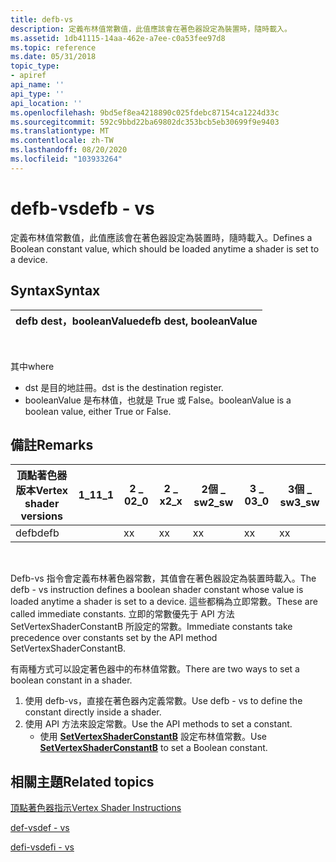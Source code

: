 ```yaml
---
title: defb-vs
description: 定義布林值常數值，此值應該會在著色器設定為裝置時，隨時載入。
ms.assetid: 1db41115-14aa-462e-a7ee-c0a53fee97d8
ms.topic: reference
ms.date: 05/31/2018
topic_type:
- apiref
api_name: ''
api_type: ''
api_location: ''
ms.openlocfilehash: 9bd5ef8ea4218890c025fdebc87154ca1224d33c
ms.sourcegitcommit: 592c9bbd22ba69802dc353bcb5eb30699f9e9403
ms.translationtype: MT
ms.contentlocale: zh-TW
ms.lasthandoff: 08/20/2020
ms.locfileid: "103933264"
---
```

# <a name="defb---vs"></a><span data-ttu-id="2a2d2-103">defb-vs</span><span class="sxs-lookup"><span data-stu-id="2a2d2-103">defb - vs</span></span>

<span data-ttu-id="2a2d2-104">定義布林值常數值，此值應該會在著色器設定為裝置時，隨時載入。</span><span class="sxs-lookup"><span data-stu-id="2a2d2-104">Defines a Boolean constant value, which should be loaded anytime a shader is set to a device.</span></span>

## <a name="syntax"></a><span data-ttu-id="2a2d2-105">Syntax</span><span class="sxs-lookup"><span data-stu-id="2a2d2-105">Syntax</span></span>



| <span data-ttu-id="2a2d2-106">defb dest，booleanValue</span><span class="sxs-lookup"><span data-stu-id="2a2d2-106">defb dest, booleanValue</span></span> |
|-------------------------|



 

<span data-ttu-id="2a2d2-107">其中</span><span class="sxs-lookup"><span data-stu-id="2a2d2-107">where</span></span>

-   <span data-ttu-id="2a2d2-108">dst 是目的地註冊。</span><span class="sxs-lookup"><span data-stu-id="2a2d2-108">dst is the destination register.</span></span>
-   <span data-ttu-id="2a2d2-109">booleanValue 是布林值，也就是 True 或 False。</span><span class="sxs-lookup"><span data-stu-id="2a2d2-109">booleanValue is a boolean value, either True or False.</span></span>

## <a name="remarks"></a><span data-ttu-id="2a2d2-110">備註</span><span class="sxs-lookup"><span data-stu-id="2a2d2-110">Remarks</span></span>



| <span data-ttu-id="2a2d2-111">頂點著色器版本</span><span class="sxs-lookup"><span data-stu-id="2a2d2-111">Vertex shader versions</span></span> | <span data-ttu-id="2a2d2-112">1\_1</span><span class="sxs-lookup"><span data-stu-id="2a2d2-112">1\_1</span></span> | <span data-ttu-id="2a2d2-113">2 \_ 0</span><span class="sxs-lookup"><span data-stu-id="2a2d2-113">2\_0</span></span> | <span data-ttu-id="2a2d2-114">2 \_ x</span><span class="sxs-lookup"><span data-stu-id="2a2d2-114">2\_x</span></span> | <span data-ttu-id="2a2d2-115">2個 \_ sw</span><span class="sxs-lookup"><span data-stu-id="2a2d2-115">2\_sw</span></span> | <span data-ttu-id="2a2d2-116">3 \_ 0</span><span class="sxs-lookup"><span data-stu-id="2a2d2-116">3\_0</span></span> | <span data-ttu-id="2a2d2-117">3個 \_ sw</span><span class="sxs-lookup"><span data-stu-id="2a2d2-117">3\_sw</span></span> |
|------------------------|------|------|------|-------|------|-------|
| <span data-ttu-id="2a2d2-118">defb</span><span class="sxs-lookup"><span data-stu-id="2a2d2-118">defb</span></span>                   |      | <span data-ttu-id="2a2d2-119">x</span><span class="sxs-lookup"><span data-stu-id="2a2d2-119">x</span></span>    | <span data-ttu-id="2a2d2-120">x</span><span class="sxs-lookup"><span data-stu-id="2a2d2-120">x</span></span>    | <span data-ttu-id="2a2d2-121">x</span><span class="sxs-lookup"><span data-stu-id="2a2d2-121">x</span></span>     | <span data-ttu-id="2a2d2-122">x</span><span class="sxs-lookup"><span data-stu-id="2a2d2-122">x</span></span>    | <span data-ttu-id="2a2d2-123">x</span><span class="sxs-lookup"><span data-stu-id="2a2d2-123">x</span></span>     |



 

<span data-ttu-id="2a2d2-124">Defb-vs 指令會定義布林著色器常數，其值會在著色器設定為裝置時載入。</span><span class="sxs-lookup"><span data-stu-id="2a2d2-124">The defb - vs instruction defines a boolean shader constant whose value is loaded anytime a shader is set to a device.</span></span> <span data-ttu-id="2a2d2-125">這些都稱為立即常數。</span><span class="sxs-lookup"><span data-stu-id="2a2d2-125">These are called immediate constants.</span></span> <span data-ttu-id="2a2d2-126">立即的常數優先于 API 方法 SetVertexShaderConstantB 所設定的常數。</span><span class="sxs-lookup"><span data-stu-id="2a2d2-126">Immediate constants take precedence over constants set by the API method SetVertexShaderConstantB.</span></span>

<span data-ttu-id="2a2d2-127">有兩種方式可以設定著色器中的布林值常數。</span><span class="sxs-lookup"><span data-stu-id="2a2d2-127">There are two ways to set a boolean constant in a shader.</span></span>

1.  <span data-ttu-id="2a2d2-128">使用 defb-vs，直接在著色器內定義常數。</span><span class="sxs-lookup"><span data-stu-id="2a2d2-128">Use defb - vs to define the constant directly inside a shader.</span></span>
2.  <span data-ttu-id="2a2d2-129">使用 API 方法來設定常數。</span><span class="sxs-lookup"><span data-stu-id="2a2d2-129">Use the API methods to set a constant.</span></span>
    -   <span data-ttu-id="2a2d2-130">使用 [**SetVertexShaderConstantB**](/windows/desktop/api/d3d9helper/nf-d3d9helper-idirect3ddevice9-setvertexshaderconstantb) 設定布林值常數。</span><span class="sxs-lookup"><span data-stu-id="2a2d2-130">Use [**SetVertexShaderConstantB**](/windows/desktop/api/d3d9helper/nf-d3d9helper-idirect3ddevice9-setvertexshaderconstantb) to set a Boolean constant.</span></span>

## <a name="related-topics"></a><span data-ttu-id="2a2d2-131">相關主題</span><span class="sxs-lookup"><span data-stu-id="2a2d2-131">Related topics</span></span>

<dl> <dt>

[<span data-ttu-id="2a2d2-132">頂點著色器指示</span><span class="sxs-lookup"><span data-stu-id="2a2d2-132">Vertex Shader Instructions</span></span>](dx9-graphics-reference-asm-vs-instructions.md)
</dt> <dt>

[<span data-ttu-id="2a2d2-133">def-vs</span><span class="sxs-lookup"><span data-stu-id="2a2d2-133">def - vs</span></span>](def---vs.md)
</dt> <dt>

[<span data-ttu-id="2a2d2-134">defi-vs</span><span class="sxs-lookup"><span data-stu-id="2a2d2-134">defi - vs</span></span>](defi---vs.md)
</dt> </dl>

 

 